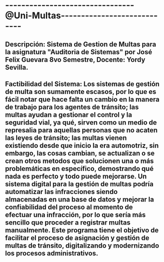 # --------------------------------@Uni-Multas----------------------------


## Descripción: Sistema de Gestion de Multas para la asignatura "Auditoria de Sistemas" por José Felix Guevara  8vo Semestre, Docente: Yordy Sevilla.

## Factibilidad del Sistema: Los sistemas de gestión de multa son sumamente escasos, por lo que es fácil notar que hace falta un cambio en la manera de trabajo para los agentes de tránsito; las multas ayudan a gestionar el control y la seguridad vial, ya qué, sirven como un medio de represalia para aquellas personas que no acaten las leyes de tránsito; las multas vienen existiendo desde que inicio la era automotriz, sin embargo, las cosas cambian, se actualizan o se crean otros metodos que solucionen una o más problemáticas en específico, demostrando qué nada es perfecto y todo puede mejorarse. Un sistema digital para la gestión de multas podría automatizar las infracciones siendo almacenadas en una base de datos y mejorar la confiabilidad del proceso al momento de efectuar una infracción, por lo que sería más sencillo que proceder a registrar multas manualmente. Este programa tiene el objetivo de facilitar el proceso de asignación y gestión de multas de tránsito, digitalizando y modernizando los procesos administrativos.
